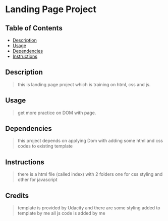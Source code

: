 # Landing Page Project

## Table of Contents

- [Description](#Description)
- [Usage](#Usage)
- [Dependencies](#Dependencies)
- [Instructions](#Instructions)

## Description

> this is landing page project which is training on html, css and js.

## Usage

> get more practice on DOM with page.

## Dependencies

> this project depends on applying Dom with adding some html and css codes to existing template

## Instructions

> there is a html file (called index) with 2 folders one for css styling and other for javascript

## Credits

> template is provided by Udacity and there are some styling added to template by me
> all js code is added by me
